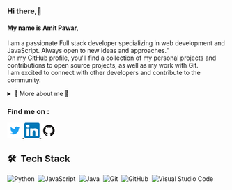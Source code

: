 ### Hi there,👋 
####  My name is Amit Pawar, 
<p>
<p> I am a passionate Full stack developer specializing in web development and JavaScript. Always open to new ideas and approaches." 
<br> On my GitHub profile, you'll find a collection of my personal projects and contributions to open source projects, as well as my work with Git. <br> I am excited to connect with other developers and contribute to the community. 


<details>
  <summary>🧑 More about me 🔽 </summary>


- 🔭 I'm currently working as a **web developer**
- 🌱 I'm currently learning the **MERN stack** and looking to improve my skills in **React and Node.js** .
- 👯 I'm looking to collaborate on web development projects and **open source** projects.
- 🤔 I'm looking for help with improving my skills in **data structures and algorithm**.
- 💬 Ask me about my experience as a web developer, or about my interests in front-end and back-end development.
- 📫 How to reach me: You can contact me via email at **@AmitPawar3** or connect with me on LinkedIn.
- 😄 Pronouns: he/him.
</details>

### Find me on :
<p>
<a href="https://www.facebook.com/amit.pawar.182940" target="_blank"> <img alt="Facebook" src ="./assets/twitter.png" width="35px" /> </a>
<a href="https://www.linkedin.com/in/amit-pawar-26b031248" target="_blank"> <img alt="linkedin" src ="./assets/linkedin.png" width="35px" /> </a>
<a href="https://github.com/AmitPawar3" target="_blank"> <img alt="github" src ="./assets/github.png" width="35px" /> </a>
</p>

## 🛠 &nbsp;Tech Stack
![Python](https://img.shields.io/badge/-Python-05122A?style=flat&logo=python)&nbsp;
![JavaScript](https://img.shields.io/badge/-JavaScript-05122A?style=flat&logo=JavaScript)&nbsp;
![Java](https://img.shields.io/badge/-Java-05122A?style=flat&logo=java)&nbsp;
![Git](https://img.shields.io/badge/-Git-05122A?style=flat&logo=git)&nbsp;
![GitHub](https://img.shields.io/badge/-GitHub-05122A?style=flat&logo=github)&nbsp;
![Visual Studio Code](https://img.shields.io/badge/-Visual%20Studio%20Code-05122A?style=flat&logo=visual-studio-code&logoColor=007ACC)&nbsp;
<br/>


